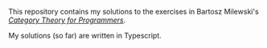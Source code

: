 This repository contains my solutions to the exercises in Bartosz Milewski's [_Category Theory for Programmers_][ctfp].

My solutions (so far) are written in Typescript.

[ctfp]: https://github.com/hmemcpy/milewski-ctfp-pdf